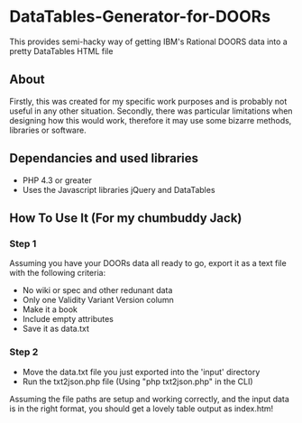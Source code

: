 DataTables-Generator-for-DOORs
==============================

This provides semi-hacky way of getting IBM's Rational DOORS data into a pretty DataTables HTML file

About
------------------------------
Firstly, this was created for my specific work purposes and is probably not useful in any other situation.
Secondly, there was particular limitations when designing how this would work, therefore it may use some bizarre methods, libraries or software.

Dependancies and used libraries
------------------------------
*	PHP 4.3 or greater
*	Uses the Javascript libraries jQuery and DataTables

## How To Use It (For my chumbuddy Jack)

### Step 1
Assuming you have your DOORs data all ready to go, export it as a text file with the following criteria:
*	No wiki or spec and other redunant data
*	Only one Validity Variant Version column
*	Make it a book
*	Include empty attributes
*	Save it as data.txt

### Step 2
*	Move the data.txt file you just exported into the 'input' directory
*	Run the txt2json.php file (Using "php txt2json.php" in the CLI)

Assuming the file paths are setup and working correctly, and the input data is in the right format, you should get a lovely table output as index.htm!